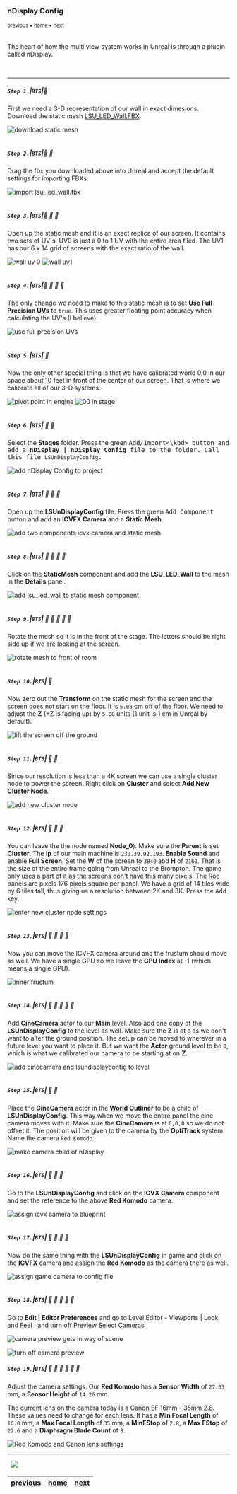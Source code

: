 <img src="https://via.placeholder.com/1000x4/45D7CA/45D7CA" alt="drawing" height="4px"/>

### nDisplay Config

<sub>[previous](../unreal-base-setup/README.md#setting-up#user-content-setting-up) • [home](../README.md#user-content-gms2-background-tiles--sprites---table-of-contents) • [next](../live-link/README.md)</sub>

<img src="https://via.placeholder.com/1000x4/45D7CA/45D7CA" alt="drawing" height="4px"/>

The heart of how the multi view system works in Unreal is through a plugin called nDisplay.  

<br>

---


##### `Step 1.`\|`BTS`|:small_blue_diamond:

First we need a 3-D representation of our wall in exact dimesions.  Download the static mesh [LSU_LED_Wall.FBX](images/LSU_LED_Wall.FBX).

![download static mesh](images/downloadFBXWall.png)

<img src="https://via.placeholder.com/500x2/45D7CA/45D7CA" alt="drawing" height="2px" alt = ""/>

##### `Step 2.`\|`BTS`|:small_blue_diamond: :small_blue_diamond: 

Drag the fbx you downloaded above into Unreal and accept the default settings for importing FBXs.

![import lsu_led_wall.fbx](images/dragSceenToStage.png)

<img src="https://via.placeholder.com/500x2/45D7CA/45D7CA" alt="drawing" height="2px" alt = ""/>

##### `Step 3.`\|`BTS`|:small_blue_diamond: :small_blue_diamond: :small_blue_diamond:

Open up the static mesh and it is an exact replica of our screen.  It contains two sets of UV's.  UV0 is just a 0 to 1 UV with the entire area filed.  The UV1 has our 6 x 14 grid of screens with the exact ratio of the wall.

![wall uv 0](images/uv0.png)
![wall uv1](images/uv1.png)

<img src="https://via.placeholder.com/500x2/45D7CA/45D7CA" alt="drawing" height="2px" alt = ""/>

##### `Step 4.`\|`BTS`|:small_blue_diamond: :small_blue_diamond: :small_blue_diamond: :small_blue_diamond:

The only change we need to make to this static mesh is to set **Use Full Precision UVs** to `true`. This uses greater floating point accuracy when calculating the UV's (I believe).

![use full precision UVs](images/fullPrecisionUvs.png)

<img src="https://via.placeholder.com/500x2/45D7CA/45D7CA" alt="drawing" height="2px" alt = ""/>

##### `Step 5.`\|`BTS`| :small_orange_diamond:

Now the only other special thing is that we have calibrated world 0,0 in our space about 10 feet in front of the center of our screen.  That is where we calibrate all of our 3-D systems.

![pivot point in engine](images/pivotPoint.png)
![00 in stage](images/pivotPoint2.jpg)

<img src="https://via.placeholder.com/500x2/45D7CA/45D7CA" alt="drawing" height="2px" alt = ""/>

##### `Step 6.`\|`BTS`| :small_orange_diamond: :small_blue_diamond:


Select the **Stages** folder. Press the green <kbd>Add/Import<\kbd> button and add a **nDisplay | nDisplay Config** file to the folder. Call this file `LSUnDisplayConfig`.

![add nDisplay Config to project](images/nDisplayConfig.png)

<img src="https://via.placeholder.com/500x2/45D7CA/45D7CA" alt="drawing" height="2px" alt = ""/>

##### `Step 7.`\|`BTS`| :small_orange_diamond: :small_blue_diamond: :small_blue_diamond:

Open up the **LSUnDisplayConfig** file.  Press the green <kbd>Add Component</kbd> button and add an **ICVFX Camera** and a **Static Mesh**.

![add two components icvx camera and static mesh](images/addCamAndStaticMesh.png)

<img src="https://via.placeholder.com/500x2/45D7CA/45D7CA" alt="drawing" height="2px" alt = ""/>

##### `Step 8.`\|`BTS`| :small_orange_diamond: :small_blue_diamond: :small_blue_diamond: :small_blue_diamond:

Click on the **StaticMesh** component and add the **LSU_LED_Wall** to the mesh in the **Details** panel.

![add lsu_led_wall to static mesh component](images/staticMeshWall.png)

<img src="https://via.placeholder.com/500x2/45D7CA/45D7CA" alt="drawing" height="2px" alt = ""/>

##### `Step 9.`\|`BTS`| :small_orange_diamond: :small_blue_diamond: :small_blue_diamond: :small_blue_diamond: :small_blue_diamond:

Rotate the mesh so it is in the front of the stage.  The letters should be right side up if we are looking at the screen.

![rotate mesh to front of room](images/rotateMesh.png)

<img src="https://via.placeholder.com/500x2/45D7CA/45D7CA" alt="drawing" height="2px" alt = ""/>

##### `Step 10.`\|`BTS`| :large_blue_diamond:

Now zero out the **Transform** on the static mesh for the screen and the screen does not start on the floor. It is `5.08` cm off of the floor.  We need to adjust the **Z** (+Z is facing up) by `5.08` units (1 unit is 1 cm in Unreal by default).

![lift the screen off the ground](images/LiftScreen.png)

<img src="https://via.placeholder.com/500x2/45D7CA/45D7CA" alt="drawing" height="2px" alt = ""/>

##### `Step 11.`\|`BTS`| :large_blue_diamond: :small_blue_diamond: 

Since our resolution is less than a 4K screen we can use a single cluster node to power the screen.  Right click on **Cluster** and select **Add New Cluster Node**.

![add new cluster node](images/clusterNode.png)

<img src="https://via.placeholder.com/500x2/45D7CA/45D7CA" alt="drawing" height="2px" alt = ""/>


##### `Step 12.`\|`BTS`| :large_blue_diamond: :small_blue_diamond: :small_blue_diamond: 

You can leave the the node named **Node_0**). Make sure the **Parent** is set **Cluster**. The **ip** of our main machine is `230.39.92.193`.  **Enable Sound** and enable **Full Screen**.  Set the **W** of the screen to `3840` abd **H** of `2160`.  That is the size of the entire frame going from Unreal to the Brompton.  The game only uses a part of it as the screens don't have this many pixels. The Roe panels are pixels 176 pixels square per panel. We have a grid of 14 tiles wide by 6 tiles tall, thus giving us a resolution between 2K and 3K. Press the <kbd>Add</kbd> key.

![enter new cluster node settings](images/node0Settings.png)

<img src="https://via.placeholder.com/500x2/45D7CA/45D7CA" alt="drawing" height="2px" alt = ""/>

##### `Step 13.`\|`BTS`| :large_blue_diamond: :small_blue_diamond: :small_blue_diamond:  :small_blue_diamond: 

Now you can move the ICVFX camera around and the frustum should move as well.  We have a single GPU so we leave the **GPU Index** at -1 (which means a single GPU).

![inner frustum](images/gpuSettings.png)

<img src="https://via.placeholder.com/500x2/45D7CA/45D7CA" alt="drawing" height="2px" alt = ""/>

##### `Step 14.`\|`BTS`| :large_blue_diamond: :small_blue_diamond: :small_blue_diamond: :small_blue_diamond:  :small_blue_diamond: 

Add **CineCamera** actor to our **Main** level. Also add one copy of the **LSUnDisplayConfig** to the level as well. Make sure the **Z** is at `0` as we don't want to alter the ground position.  The setup can be moved to wherever in a future level you want to place it.  But we want the **Actor** ground level to be `0`, which is what we calibrated our camera to be starting at on **Z**.

![add cinecamera and lsundisplayconfig to level](images/addCineConfigToLvl.png)

<img src="https://via.placeholder.com/500x2/45D7CA/45D7CA" alt="drawing" height="2px" alt = ""/>

##### `Step 15.`\|`BTS`| :large_blue_diamond: :small_orange_diamond: 

Place the **CineCamera** actor in the **World Outliner** to be a child of **LSUnDisplayConfig**.  This way when we move the entire panel the cine camera moves with it.  Make sure the **CineCamera** is at `0,0,0` so we do not offset it.  The position will be given to the camera by the **OptiTrack** system. Name the camera `Red Komodo`.

![make camera child of nDisplay](images/makeCamChild.png)

<img src="https://via.placeholder.com/500x2/45D7CA/45D7CA" alt="drawing" height="2px" alt = ""/>

##### `Step 16.`\|`BTS`| :large_blue_diamond: :small_orange_diamond:   :small_blue_diamond: 

Go to the **LSUnDisplayConfig** and click on the **ICVX Camera** component and set the reference to the above **Red Komodo** camera.

![assign icvx camera to blueprint](images/assignICVXCam.png)

<img src="https://via.placeholder.com/500x2/45D7CA/45D7CA" alt="drawing" height="2px" alt = ""/>

##### `Step 17.`\|`BTS`| :large_blue_diamond: :small_orange_diamond: :small_blue_diamond: :small_blue_diamond:

Now do the same thing with the **LSUnDisplayConfig** in game and click on the **ICVFX** camera and assign the **Red Komodo** as the camera there as well.

![assign game camera to config file](images/assignActorInConfig.png)

<img src="https://via.placeholder.com/500x2/45D7CA/45D7CA" alt="drawing" height="2px" alt = ""/>

##### `Step 18.`\|`BTS`| :large_blue_diamond: :small_orange_diamond: :small_blue_diamond: :small_blue_diamond: :small_blue_diamond:

Go to **Edit | Editor Preferences** and go to Level Editor - Viewports | Look and Feel | and turn off Preview Select Cameras

![camera preview gets in way of scene](images/turnOffCameraPreview.png)

![turn off camera preview](images/turnOffPreviewSettings.png)
<img src="https://via.placeholder.com/500x2/45D7CA/45D7CA" alt="drawing" height="2px" alt = ""/>

##### `Step 19.`\|`BTS`| :large_blue_diamond: :small_orange_diamond: :small_blue_diamond: :small_blue_diamond: :small_blue_diamond: :small_blue_diamond:

Adjust the camera settings.  Our **Red Komodo** has a **Sensor Width** of `27.03` mm, a **Sensor Height** of `14.26` mm.

The current lens on the camera today is a Canon EF 16mm - 35mm 2.8. These values need to change for each lens. It has a **Min Focal Length** of `16.0` mm, a **Max Focal Length** of `35` mm, a **MinFStop** of `2.8`, a **Max FStop** of `22.6` and a **Diaphragm Blade Count** of `8`.

![Red Komodo and Canon lens settings](images/cameraAndLens.png)

___


<img src="https://via.placeholder.com/1000x4/dba81a/dba81a" alt="drawing" height="4px" alt = ""/>

<img src="https://via.placeholder.com/1000x100/45D7CA/000000/?text=Next Up - Live Link">

<img src="https://via.placeholder.com/1000x4/dba81a/dba81a" alt="drawing" height="4px" alt = ""/>

| [previous](../unreal-base-setup/README.md#setting-up#user-content-setting-up)| [home](../README.md#user-content-gms2-background-tiles--sprites---table-of-contents) | [next](../live-link/README.md)|
|---|---|---|
